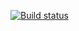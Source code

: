 [![Build status](https://ci.appveyor.com/api/projects/status/eojo93x66uspsv31/branch/main?svg=true)](https://ci.appveyor.com/project/YuriShornikov/maphard/branch/main)


